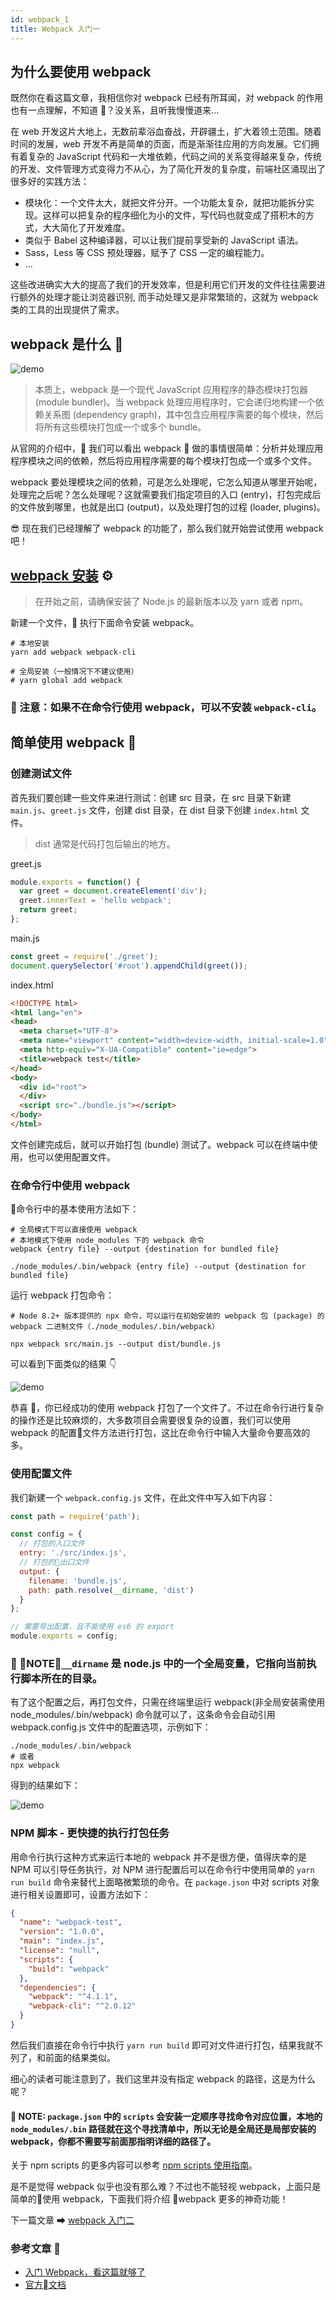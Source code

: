 ```yaml
---
id: webpack_1
title: Webpack 入门一
---
```


## 为什么要使用 webpack

既然你在看这篇文章，我相信你对 webpack 已经有所耳闻，对 webpack 的作用也有一点理解，不知道 🤔？没关系，且听我慢慢道来...

在 web 开发这片大地上，无数前辈浴血奋战，开辟疆土，扩大着领土范围。随着时间的发展，web 开发不再是简单的页面，而是渐渐往应用的方向发展。它们拥有着复杂的 JavaScript 代码和一大堆依赖，代码之间的关系变得越来复杂，传统的开发、文件管理方式变得力不从心，为了简化开发的复杂度，前端社区涌现出了很多好的实践方法：

* 模块化：一个文件太大，就把文件分开。一个功能太复杂，就把功能拆分实现。这样可以把复杂的程序细化为小的文件，写代码也就变成了搭积木的方式，大大简化了开发难度。
* 类似于 Babel 这种编译器，可以让我们提前享受新的 JavaScript 语法。
* Sass，Less 等 CSS 预处理器，赋予了 CSS 一定的编程能力。
* ...

这些改进确实大大的提高了我们的开发效率，但是利用它们开发的文件往往需要进行额外的处理才能让浏览器识别, 而手动处理又是非常繁琐的，这就为 webpack 类的工具的出现提供了需求。

## webpack 是什么 🤔

![demo](./pics/1-1.png)

> 本质上，webpack 是一个现代 JavaScript 应用程序的静态模块打包器 (module bundler)。当 webpack 处理应用程序时，它会递归地构建一个依赖关系图 (dependency graph)，其中包含应用程序需要的每个模块，然后将所有这些模块打包成一个或多个 bundle。

从官网的介绍中， 我们可以看出 webpack  做的事情很简单：分析并处理应用程序模块之间的依赖，然后将应用程序需要的每个模块打包成一个或多个文件。

webpack 要处理模块之间的依赖，可是怎么处理呢，它怎么知道从哪里开始呢，处理完之后呢？怎么处理呢？这就需要我们指定项目的入口 (entry)，打包完成后的文件放到哪里，也就是出口 (output)，以及处理打包的过程 (loader, plugins)。

😎 现在我们已经理解了 webpack 的功能了，那么我们就开始尝试使用 webpack 吧！

## [webpack 安装](https://doc.webpack-china.org/guides/installation#local-installation) ⚙

> 在开始之前，请确保安装了 Node.js 的最新版本以及 yarn 或者 npm。

新建一个文件， 执行下面命令安装 webpack。

```shell
# 本地安装
yarn add webpack webpack-cli

# 全局安装（一般情况下不建议使用）
# yarn global add webpack
```

### 📝 注意：如果不在命令行使用 webpack，可以不安装 `webpack-cli`。

## 简单使用 webpack 🌰

### 创建测试文件

首先我们要创建一些文件来进行测试：创建 src 目录，在 src 目录下新建 `main.js`、`greet.js` 文件，创建 dist 目录，在 dist 目录下创建 `index.html` 文件。

> dist 通常是代码打包后输出的地方。

greet.js

```JavaScript
module.exports = function() {
  var greet = document.createElement('div');
  greet.innerText = 'hello webpack';
  return greet;
};
```

main.js

```JavaScript
const greet = require('./greet');
document.querySelector('#root').appendChild(greet());
```

index.html

```HTML
<!DOCTYPE html>
<html lang="en">
<head>
  <meta charset="UTF-8">
  <meta name="viewport" content="width=device-width, initial-scale=1.0">
  <meta http-equiv="X-UA-Compatible" content="ie=edge">
  <title>webpack test</title>
</head>
<body>
  <div id="root">
  </div>
  <script src="./bundle.js"></script>
</body>
</html>
```

文件创建完成后，就可以开始打包 (bundle) 测试了。webpack 可以在终端中使用，也可以使用配置文件。

### 在命令行中使用 webpack

命令行中的基本使用方法如下：

```shell
# 全局模式下可以直接使用 webpack
# 本地模式下使用 node_modules 下的 webpack 命令
webpack {entry file} --output {destination for bundled file}

./node_modules/.bin/webpack {entry file} --output {destination for bundled file}
```

运行 webpack 打包命令：

```shell
# Node 8.2+ 版本提供的 npx 命令，可以运行在初始安装的 webpack 包 (package) 的 webpack 二进制文件（./node_modules/.bin/webpack）

npx webpack src/main.js --output dist/bundle.js
```

可以看到下面类似的结果 👇

![demo](./pics/1-2.png)

恭喜 🎉，你已经成功的使用 webpack 打包了一个文件了。不过在命令行进行复杂的操作还是比较麻烦的，大多数项目会需要很复杂的设置，我们可以使用 webpack 的配置文件方法进行打包，这比在命令行中输入大量命令要高效的多。

### 使用配置文件

我们新建一个 `webpack.config.js` 文件，在此文件中写入如下内容：

```JavaScript
const path = require('path');

const config = {
  // 打包的入口文件
  entry: './src/index.js',
  // 打包的出口文件
  output: {
    filename: 'bundle.js',
    path: path.resolve(__dirname, 'dist')
  }
};

// 需要导出配置，且不能使用 es6 的 export
module.exports = config;
```

### 📝 NOTE：`__dirname` 是 node.js 中的一个全局变量，它指向当前执行脚本所在的目录。

有了这个配置之后，再打包文件，只需在终端里运行 webpack(非全局安装需使用 node_modules/.bin/webpack) 命令就可以了，这条命令会自动引用 webpack.config.js 文件中的配置选项，示例如下：

```shell
./node_modules/.bin/webpack
# 或者
npx webpack
```

得到的结果如下：

![demo](./pics/1-3.png)

### NPM 脚本 - 更快捷的执行打包任务

用命令行执行这种方式来运行本地的 webpack 并不是很方便，值得庆幸的是 NPM 可以引导任务执行，对 NPM 进行配置后可以在命令行中使用简单的 `yarn run build` 命令来替代上面略微繁琐的命令。在 `package.json` 中对 scripts 对象进行相关设置即可，设置方法如下：

```json
{
  "name": "webpack-test",
  "version": "1.0.0",
  "main": "index.js",
  "license": "null",
  "scripts": {
    "build": "webpack"
  },
  "dependencies": {
    "webpack": "^4.1.1",
    "webpack-cli": "^2.0.12"
  }
}
```

然后我们直接在命令行中执行 `yarn run build` 即可对文件进行打包，结果我就不列了，和前面的结果类似。

细心的读者可能注意到了，我们这里并没有指定 webpack 的路径，这是为什么呢？

#### 📝 NOTE: `package.json` 中的 `scripts` 会安装一定顺序寻找命令对应位置，本地的 `node_modules/.bin` 路径就在这个寻找清单中，所以无论是全局还是局部安装的 webpack，你都不需要写前面那指明详细的路径了。

关于 npm scripts 的更多内容可以参考 [npm scripts 使用指南](http://www.ruanyifeng.com/blog/2016/10/npm_scripts.html)。

是不是觉得 webpack 似乎也没有那么难？不过也不能轻视 webpack，上面只是简单的使用 webpack，下面我们将介绍 webpack 更多的神奇功能！

下一篇文章 ➡ [webpack 入门二](./webpack_2.md)

### 参考文章 📖

* [入门 Webpack，看这篇就够了](https://segmentfault.com/a/1190000006178770#articleHeader3)
* [官方文档](https://doc.webpack-china.org/guides/getting-started/)